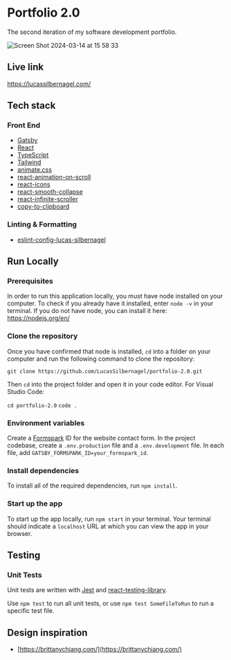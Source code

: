 # Portfolio 2.0

The second iteration of my software development portfolio.

![Screen Shot 2024-03-14 at 15 58 33](https://github.com/LucasSilbernagel/portolio-2.0/assets/57023164/33b7fcb1-e6a5-4d21-abfb-fd5f4f4f067e)

## Live link

https://lucassilbernagel.com/

## Tech stack

### Front End

- [Gatsby](https://www.gatsbyjs.com/)
- [React](https://reactjs.org/)
- [TypeScript](https://www.typescriptlang.org/)
- [Tailwind](https://tailwindcss.com/)
- [animate.css](https://animate.style/)
- [react-animation-on-scroll](https://www.npmjs.com/package/react-animation-on-scroll)
- [react-icons](https://www.npmjs.com/package/react-icons)
- [react-smooth-collapse](https://www.npmjs.com/package/react-smooth-collapse)
- [react-infinite-scroller](https://www.npmjs.com/package/react-infinite-scroller)
- [copy-to-clipboard](https://www.npmjs.com/package/copy-to-clipboard)

### Linting & Formatting

- [eslint-config-lucas-silbernagel](https://www.npmjs.com/package/eslint-config-lucas-silbernagel)

## Run Locally

### Prerequisites

In order to run this application locally, you must have node installed on your computer. To check if you already have it installed, enter `node -v` in your terminal. If you do not have node, you can install it here: https://nodejs.org/en/

### Clone the repository

Once you have confirmed that node is installed, `cd` into a folder on your computer and run the following command to clone the repository:

`git clone https://github.com/LucasSilbernagel/portfolio-2.0.git`

Then `cd` into the project folder and open it in your code editor. For Visual Studio Code:

`cd portfolio-2.0`
`code .`

### Environment variables

Create a [Formspark](https://formspark.io/) ID for the website contact form. In the project codebase, create a `.env.production` file and a `.env.development` file. In each file, add `GATSBY_FORMSPARK_ID=your_formspark_id`.

### Install dependencies

To install all of the required dependencies, run `npm install`.

### Start up the app

To start up the app locally, run `npm start` in your terminal. Your terminal should indicate a `localhost` URL at which you can view the app in your browser.

## Testing

### Unit Tests

Unit tests are written with [Jest](https://jestjs.io/) and [react-testing-library](https://testing-library.com/).

Use `npm test` to run all unit tests, or use `npm test SomeFileToRun` to run a specific test file.

## Design inspiration
- [https://brittanychiang.com/](https://brittanychiang.com/)
